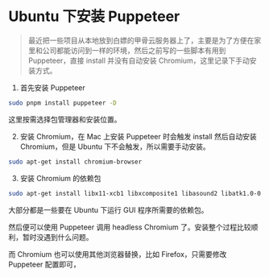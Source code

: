 # Ubuntu 下安装 Puppeteer

> 最近把一些项目从本地放到白嫖的甲骨云服务器上了，主要是为了方便在家里和公司都能访问到一样的环境，然后之前写的一些脚本有用到 Puppeteer，直接 install 并没有自动安装 Chromium，这里记录下手动安装方式。

1. 首先安装 Puppeteer

```sh
sudo pnpm install puppeteer -D
```

这里按需选择包管理器和安装位置。

2. 安装 Chromium，在 Mac 上安装 Puppeteer 时会触发 install 然后自动安装 Chromium，但是 Ubuntu 下不会触发，所以需要手动安装。

```sh
sudo apt-get install chromium-browser
```

3. 安装 Chromium 的依赖包

```sh
sudo apt-get install libx11-xcb1 libxcomposite1 libasound2 libatk1.0-0 libatk-bridge2.0-0 libcairo2 libcups2 libdbus-1-3 libexpat1 libfontconfig1 libgbm1 libgcc1 libglib2.0-0 libgtk-3-0 libnspr4 libpango-1.0-0 libpangocairo-1.0-0 libstdc++6 libx11-6 libx11-xcb1 libxcb1 libxcomposite1 libxcursor1 libxdamage1 libxext6 libxfixes3 libxi6 libxrandr2 libxrender1 libxss1 libxtst6
```

大部分都是一些要在 Ubuntu 下运行 GUI 程序所需要的依赖包。

然后便可以使用 Puppeteer 调用 headless Chromium 了。安装整个过程比较顺利，暂时没遇到什么问题。

而 Chromium 也可以使用其他浏览器替换，比如 Firefox，只需要修改 Puppeteer 配置即可，
